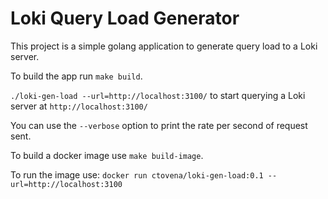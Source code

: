 # Loki Query Load Generator

This project is a simple golang application to generate query load to a Loki server.

To build the app run `make build`.

`./loki-gen-load --url=http://localhost:3100/` to start querying a Loki server at `http://localhost:3100/`

You can use the `--verbose` option to print the rate per second of request sent.

To build a docker image use `make build-image`.

To run the image use: `docker run ctovena/loki-gen-load:0.1 --url=http://localhost:3100`
